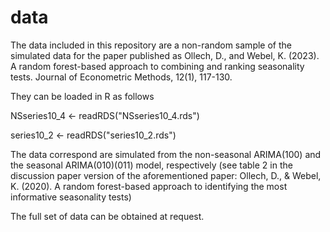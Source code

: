 # data

The data included in this repository are a non-random sample of the simulated data for the paper published as
Ollech, D., and Webel, K. (2023). A random forest-based approach to combining and ranking seasonality tests. Journal of Econometric Methods, 12(1), 117-130.

They can be loaded in R as follows

NSseries10_4 <- readRDS("NSseries10_4.rds")

series10_2 <- readRDS("series10_2.rds")

The data correspond are simulated from the non-seasonal ARIMA(100) and the seasonal ARIMA(010)(011) model, respectively (see table 2 in the discussion paper version of the aforementioned paper: Ollech, D., & Webel, K. (2020). A random forest-based approach to identifying the most informative seasonality tests)

The full set of data can be obtained at request.
